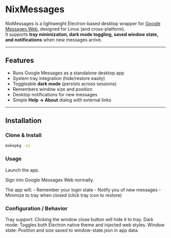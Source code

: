 # NixMessages

NixMessages is a lightweight Electron-based desktop wrapper for [Google Messages Web](https://messages.google.com/web), designed for Linux (and cross-platform).  
It supports **tray minimization, dark mode toggling, saved window state, and notifications** when new messages arrive.

---

## Features

- Runs Google Messages as a standalone desktop app  
- System tray integration (hide/restore easily)  
- Toggleable **dark mode** (persists across sessions)  
- Remembers window size and position  
- Desktop notifications for new messages  
- Simple **Help → About** dialog with external links

---

## Installation

### Clone & Install

```bash
makepkg -si
```

### Usage

Launch the app.

Sign into Google Messages Web normally.

The app will:
    - Remember your login state
    - Notify you of new messages
    - Minimize to tray when closed (click tray icon to restore)

### Configuration / Behavior

Tray support: Clicking the window close button will hide it to tray.
Dark mode: Toggles both Electron native theme and injected web styles.
Window state: Position and size saved to window-state.json in app data.
